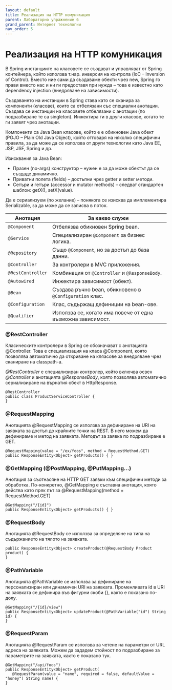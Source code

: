 ```yaml
---
layout: default
title: Реализация на HTTP комуникация
parent: Лабораторно упражнение 6
grand_parent: Интернет технологии
nav_order: 5
---
```


# Реализация на HTTP комуникация

В Spring инстанциите на класовете се създават и управляват от Spring контейнера, който използва т.нар. инверсия на контрола (IoC – Inversion of Control). Вместо ние сами да създаваме обекти чрез new, Spring го прави вместо нас и ни ги предоставя при нужда – това е известно като dependency injection (внедряване на зависимости). 

Създаването на инстанции в Spring става като се сканира за компоненти (класове), които са отбелязани със специални анотации. Създава се инстанции на класовете отбелязани с анотации (по подразбиране те са singleton). Инжектира ги в други класове, когато те ги заявят чрез анотации.

Компоненти са Java Bean класове, който е е обикновен Java обект (POJO – Plain Old Java Object), който отговаря на няколко специфични правила, за да може да се използва от други технологии като Java EE, JSP, JSF, Spring и др.

Изисквания за Java Bean:
- Празен (no-args) конструктор – нужен е за да може обектът да се създаде динамично.
- Приватни полета (fields) – достъпни чрез getter и setter методи.
- Сетъри и гетъри (accessor и mutator methods) – следват стандартен шаблон: getX(), setX(value).

Да е сериализуем (по желание) – понякога се изисква да имплементира Serializable, за да може да се записва в поток.



| Анотация         | За какво служи                                  |
|------------------|--------------------------------------------------|
| `@Component`     | Отбелязва обикновен Spring bean.                |
| `@Service`       | Специализиран `@Component` за бизнес логика.    |
| `@Repository`    | Също `@Component`, но за достъп до база данни.  |
| `@Controller`    | За контролери в MVC приложения.                 |
| `@RestController`| Комбинация от `@Controller` и `@ResponseBody`.  |
| `@Autowired`     | Инжектира зависимост (обект).                   |
| `@Bean`          | Създава ръчно bean, обикновено в `@Configuration` клас. |
| `@Configuration` | Клас, съдържащ дефиниции на bean-ове.           |
| `@Qualifier`     | Използва се, когато има повече от една възможна зависимост. |

### @RestController

Класическите контролери в Spring се обозначават с анотацията @Controller. Това е специализация на класа @Component, която позволява автоматично да откриване на кляасове за внедряване чрез сканиране на classpath-a.

_@RestController_ е специализиран контролер, който включва освен _@Controller_ и анотацията _@ResponseBody_, която позволява автоматично сериализиране на върнатия обект в HttpResponse.

```
@RestController
public class ProductServiceController { 
}
```

### @RequestMapping

Анотацията @RequestMapping се използва за дефиниране на URI на заявката за достъп до крайните точки на REST. В него можем да дефинираме и метод на заявката. Методът за заявка по подразбиране е GET.

```
@RequestMapping(value = "/ex/foos", method = RequestMethod.GET)
public ResponseEntity<Object> getProducts() { }
```

### @GetMapping (@PostMapping, @PutMapping…)

Анотация за съотнасяне на HTTP GET заявки към специфични методи за обработка. По-конкретно, @GetMapping е съставна анотация, която действа като пряк път за @RequestMapping(method = RequestMethod.GET)

```
@GetMapping("/{id}")
public ResponseEntity<Object> getProducts() { }
```

### @RequestBody

Анотацията @RequestBody се използва за определяне на типа на съдържанието на тялото на заявката.

```
public ResponseEntity<Object> createProduct(@RequestBody Product product) {
}
```

### @PathVariable

Анотацията @PathVariable се използва за дефиниране на персонализиран или динамичен URI на заявката. Променливата id в URI на заявката се дефинира във фигурни скоби {}, както е показано по-долу.

```
@GetMapping("/{id}/view")
public ResponseEntity<Object> updateProduct(@PathVariable("id") String id) {
}
```

### @RequestParam

Анотацията @RequestParam се използва за четене на параметри от URL адреса на заявката. Можем да зададем стойност по подразбиране за параметрите на заявката, както е показано тук.

```
@GetMapping("/api/foos")
public ResponseEntity<Object> getProduct(
   @RequestParam(value = "name", required = false, defaultValue = "honey") String name) {
}
```

